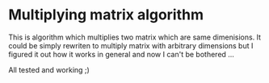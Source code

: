 # Multiplying matrix algorithm
This is algorithm which multiplies two matrix which are same dimenisions. It could be simply rewriten to multiply matrix with arbitrary dimensions but I figured it
out how it works in general and now I can't be bothered ...

All tested and working ;)

